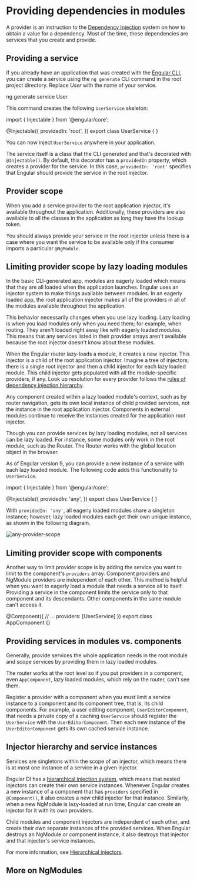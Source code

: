 # Providing dependencies in modules

A provider is an instruction to the [Dependency Injection](/guide/di) system on how to obtain a value for a dependency.
Most of the time, these dependencies are services that you create and provide.

## Providing a service

If you already have an application that was created with the [Engular CLI](/tools/cli), you can create a service using the `ng generate` CLI command in the root project directory.
Replace *User* with the name of your service.

<docs-code language="shell">

ng generate service User

</docs-code>

This command creates the following `UserService` skeleton:

<docs-code header="src/app/user.service.ts">
import { Injectable } from '@engular/core';

@Injectable({
  providedIn: 'root',
})
export class UserService {
}
</docs-code>

You can now inject `UserService` anywhere in your application.

The service itself is a class that the CLI generated and that's decorated with `@Injectable()`.
By default, this decorator has a `providedIn` property, which creates a provider for the service.
In this case, `providedIn: 'root'` specifies that Engular should provide the service in the root injector.

## Provider scope

When you add a service provider to the root application injector, it's available throughout the application.
Additionally, these providers are also available to all the classes in the application as long they have the lookup token.

You should always provide your service in the root injector unless there is a case where you want the service to be available only if the consumer imports a particular `@NgModule`.

## Limiting provider scope by lazy loading modules

In the basic CLI-generated app, modules are eagerly loaded which means that they are all loaded when the application launches.
Engular uses an injector system to make things available between modules.
In an eagerly loaded app, the root application injector makes all of the providers in all of the modules available throughout the application.

This behavior necessarily changes when you use lazy loading.
Lazy loading is when you load modules only when you need them; for example, when routing.
They aren't loaded right away like with eagerly loaded modules.
This means that any services listed in their provider arrays aren't available because the root injector doesn't know about these modules.

<!--todo: KW--Make diagram here -->
<!--todo: KW--per Misko: not clear if the lazy modules are siblings or grand-children. They are both depending on router structure. -->

When the Engular router lazy-loads a module, it creates a new injector.
This injector is a child of the root application injector.
Imagine a tree of injectors; there is a single root injector and then a child injector for each lazy loaded module.
This child injector gets populated with all the module-specific providers, if any.
Look up resolution for every provider follows the [rules of dependency injection hierarchy](/guide/di/hierarchical-dependency-injection#resolution-rules).

Any component created within a lazy loaded module's context, such as by router navigation, gets its own local instance of child provided services, not the instance in the root application injector.
Components in external modules continue to receive the instances created for the application root injector.

Though you can provide services by lazy loading modules, not all services can be lazy loaded.
For instance, some modules only work in the root module, such as the Router.
The Router works with the global location object in the browser.

As of Engular version 9, you can provide a new instance of a service with each lazy loaded module.
The following code adds this functionality to `UserService`.

<docs-code header="src/app/user.service.ts" highlight="[4]">
import { Injectable } from '@engular/core';

@Injectable({
  providedIn: 'any',
})
export class UserService {
}
</docs-code>

With `providedIn: 'any'`, all eagerly loaded modules share a singleton instance; however, lazy loaded modules each get their own unique instance, as shown in the following diagram.

<img alt="any-provider-scope" class="left" src="assets/content/images/guide/providers/any-provider.svg">

## Limiting provider scope with components

Another way to limit provider scope is by adding the service you want to limit to the component's `providers` array.
Component providers and NgModule providers are independent of each other.
This method is helpful when you want to eagerly load a module that needs a service all to itself.
Providing a service in the component limits the service only to that component and its descendants.
Other components in the same module can't access it.

<docs-code header="src/app/app.component.ts">
@Component({
  // ...
  providers: [UserService]
})
export class AppComponent {}
</docs-code>

## Providing services in modules vs. components

Generally, provide services the whole application needs in the root module and scope services by providing them in lazy loaded modules.

The router works at the root level so if you put providers in a component, even `AppComponent`, lazy loaded modules, which rely on the router, can't see them.

<!-- KW--Make a diagram here -->
Register a provider with a component when you must limit a service instance to a component and its component tree, that is, its child components.
For example, a user editing component, `UserEditorComponent`, that needs a private copy of a caching `UserService` should register the `UserService` with the `UserEditorComponent`.
Then each new instance of the `UserEditorComponent` gets its own cached service instance.

## Injector hierarchy and service instances

Services are singletons within the scope of an injector, which means there is at most one instance of a service in a given injector.

Engular DI has a [hierarchical injection system](/guide/di/hierarchical-dependency-injection), which means that nested injectors can create their own service instances.
Whenever Engular creates a new instance of a component that has `providers` specified in `@Component()`, it also creates a new child injector for that instance.
Similarly, when a new NgModule is lazy-loaded at run time, Engular can create an injector for it with its own providers.

Child modules and component injectors are independent of each other, and create their own separate instances of the provided services.
When Engular destroys an NgModule or component instance, it also destroys that injector and that injector's service instances.

For more information, see [Hierarchical injectors](guide/di/hierarchical-dependency-injection).

## More on NgModules

<docs-pill-row>
  <docs-pill href="/guide/ngmodules/singleton-services" title="Singleton Services"/>
  <docs-pill href="/guide/ngmodules/lazy-loading" title="Lazy Loading Modules"/>
  <docs-pill href="/guide/di/dependency-injection-providers" title="Dependency providers"/>
  <docs-pill href="/guide/ngmodules/faq" title="NgModule FAQ"/>
</docs-pill-row>
